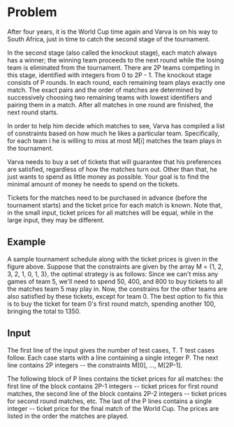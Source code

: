 # Problem

After four years, it is the World Cup time again and Varva is on his way to South Africa, just in time to catch the second stage of the tournament.

In the second stage (also called the knockout stage), each match always has a winner; the winning team proceeds to the next round while the losing team is eliminated from the tournament. There are 2P teams competing in this stage, identified with integers from 0 to 2P - 1. The knockout stage consists of P rounds. In each round, each remaining team plays exactly one match. The exact pairs and the order of matches are determined by successively choosing two remaining teams with lowest identifiers and pairing them in a match. After all matches in one round are finished, the next round starts.





In order to help him decide which matches to see, Varva has compiled a list of constraints based on how much he likes a particular team. Specifically, for each team i he is willing to miss at most M[i] matches the team plays in the tournament.

Varva needs to buy a set of tickets that will guarantee that his preferences are satisfied, regardless of how the matches turn out. Other than that, he just wants to spend as little money as possible. Your goal is to find the minimal amount of money he needs to spend on the tickets.

Tickets for the matches need to be purchased in advance (before the tournament starts) and the ticket price for each match is known. Note that, in the small input, ticket prices for all matches will be equal, while in the large input, they may be different.

## Example

A sample tournament schedule along with the ticket prices is given in the figure above. Suppose that the constraints are given by the array M = {1, 2, 3, 2, 1, 0, 1, 3}, the optimal strategy is as follows: Since we can't miss any games of team 5, we'll need to spend 50, 400, and 800 to buy tickets to all the matches team 5 may play in. Now, the constrains for the other teams are also satisfied by these tickets, except for team 0. The best option to fix this is to buy the ticket for team 0's first round match, spending another 100, bringing the total to 1350.

## Input

The first line of the input gives the number of test cases, T. T test cases follow. Each case starts with a line containing a single integer P. The next line contains 2P integers -- the constraints M[0], ..., M[2P-1].

The following block of P lines contains the ticket prices for all matches: the first line of the block contains 2P-1 integers -- ticket prices for first round matches, the second line of the block contains 2P-2 integers -- ticket prices for second round matches, etc. The last of the P lines contains a single integer -- ticket price for the final match of the World Cup. The prices are listed in the order the matches are played.
